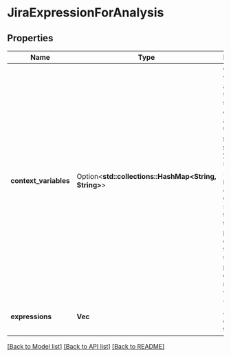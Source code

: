 # JiraExpressionForAnalysis

## Properties

Name | Type | Description | Notes
------------ | ------------- | ------------- | -------------
**context_variables** | Option<**std::collections::HashMap<String, String>**> | Context variables and their types. The type checker assumes that [common context variables](https://developer.atlassian.com/cloud/jira/platform/jira-expressions/#context-variables), such as `issue` or `project`, are available in context and sets their type. Use this property to override the default types or provide details of new variables. | [optional]
**expressions** | **Vec<String>** | The list of Jira expressions to analyse. | 

[[Back to Model list]](../README.md#documentation-for-models) [[Back to API list]](../README.md#documentation-for-api-endpoints) [[Back to README]](../README.md)



